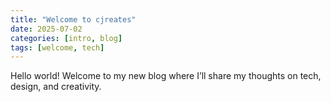 ```yaml
---
title: "Welcome to cjreates"
date: 2025-07-02
categories: [intro, blog]
tags: [welcome, tech]
---
```


Hello world! Welcome to my new blog where I’ll share my thoughts on tech, design, and creativity.

